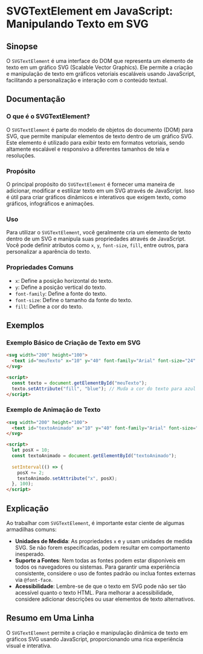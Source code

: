 <!--
Meta Description: # SVGTextElement em JavaScript: Manipulando Texto em SVG ## Sinopse O `SVGTextElement` é uma interface do DOM que representa um elemento de texto em u...
Meta Keywords: texto, svg, svgtextelement, para, font
-->

# SVGTextElement em JavaScript: Manipulando Texto em SVG

## Sinopse
O `SVGTextElement` é uma interface do DOM que representa um elemento de texto em um gráfico SVG (Scalable Vector Graphics). Ele permite a criação e manipulação de texto em gráficos vetoriais escaláveis usando JavaScript, facilitando a personalização e interação com o conteúdo textual.

## Documentação

### O que é o SVGTextElement?
O `SVGTextElement` é parte do modelo de objetos do documento (DOM) para SVG, que permite manipular elementos de texto dentro de um gráfico SVG. Este elemento é utilizado para exibir texto em formatos vetoriais, sendo altamente escalável e responsivo a diferentes tamanhos de tela e resoluções.

### Propósito
O principal propósito do `SVGTextElement` é fornecer uma maneira de adicionar, modificar e estilizar texto em um SVG através de JavaScript. Isso é útil para criar gráficos dinâmicos e interativos que exigem texto, como gráficos, infográficos e animações.

### Uso
Para utilizar o `SVGTextElement`, você geralmente cria um elemento de texto dentro de um SVG e manipula suas propriedades através de JavaScript. Você pode definir atributos como `x`, `y`, `font-size`, `fill`, entre outros, para personalizar a aparência do texto.

### Propriedades Comuns
- `x`: Define a posição horizontal do texto.
- `y`: Define a posição vertical do texto.
- `font-family`: Define a fonte do texto.
- `font-size`: Define o tamanho da fonte do texto.
- `fill`: Define a cor do texto.

## Exemplos

### Exemplo Básico de Criação de Texto em SVG
```html
<svg width="200" height="100">
  <text id="meuTexto" x="10" y="40" font-family="Arial" font-size="24" fill="black">Olá, SVG!</text>
</svg>

<script>
  const texto = document.getElementById("meuTexto");
  texto.setAttribute("fill", "blue"); // Muda a cor do texto para azul
</script>
```

### Exemplo de Animação de Texto
```html
<svg width="200" height="100">
  <text id="textoAnimado" x="10" y="40" font-family="Arial" font-size="24" fill="red">Animação!</text>
</svg>

<script>
  let posX = 10;
  const textoAnimado = document.getElementById("textoAnimado");
  
  setInterval(() => {
    posX += 2;
    textoAnimado.setAttribute("x", posX);
  }, 100);
</script>
```

## Explicação
Ao trabalhar com `SVGTextElement`, é importante estar ciente de algumas armadilhas comuns:

- **Unidades de Medida**: As propriedades `x` e `y` usam unidades de medida SVG. Se não forem especificadas, podem resultar em comportamento inesperado.
- **Suporte a Fontes**: Nem todas as fontes podem estar disponíveis em todos os navegadores ou sistemas. Para garantir uma experiência consistente, considere o uso de fontes padrão ou inclua fontes externas via `@font-face`.
- **Acessibilidade**: Lembre-se de que o texto em SVG pode não ser tão acessível quanto o texto HTML. Para melhorar a acessibilidade, considere adicionar descrições ou usar elementos de texto alternativos.

## Resumo em Uma Linha
O `SVGTextElement` permite a criação e manipulação dinâmica de texto em gráficos SVG usando JavaScript, proporcionando uma rica experiência visual e interativa.
